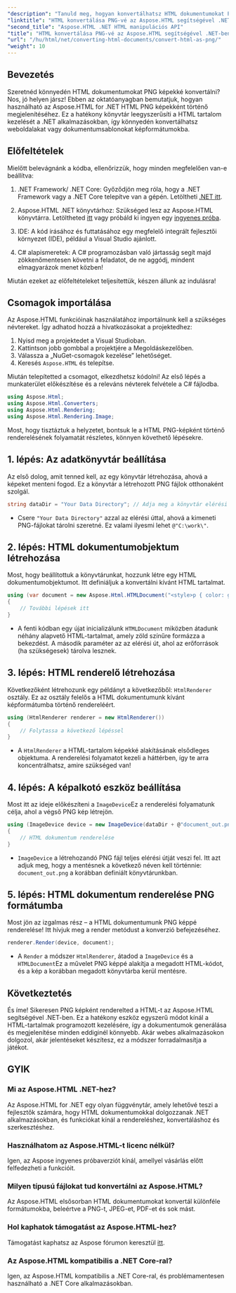 ```yaml
---
"description": "Tanuld meg, hogyan konvertálhatsz HTML dokumentumokat PNG képekké .NET-ben az Aspose.HTML könyvtár segítségével. Kövesd lépésről lépésre szóló útmutatónkat a HTML képpé konvertálásának egyszerűsítéséhez."
"linktitle": "HTML konvertálása PNG-vé az Aspose.HTML segítségével .NET-ben"
"second_title": "Aspose.HTML .NET HTML manipulációs API"
"title": "HTML konvertálása PNG-vé az Aspose.HTML segítségével .NET-ben"
"url": "/hu/html/net/converting-html-documents/convert-html-as-png/"
"weight": 10
---
```


## Bevezetés

Szeretnéd könnyedén HTML dokumentumokat PNG képekké konvertálni? Nos, jó helyen jársz! Ebben az oktatóanyagban bemutatjuk, hogyan használható az Aspose.HTML for .NET HTML PNG képekként történő megjelenítéséhez. Ez a hatékony könyvtár leegyszerűsíti a HTML tartalom kezelését a .NET alkalmazásokban, így könnyedén konvertálhatsz weboldalakat vagy dokumentumsablonokat képformátumokba.

## Előfeltételek

Mielőtt belevágnánk a kódba, ellenőrizzük, hogy minden megfelelően van-e beállítva:

1. .NET Framework/ .NET Core: Győződjön meg róla, hogy a .NET Framework vagy a .NET Core telepítve van a gépén. Letöltheti [.NET itt](https://dotnet.microsoft.com/download).

2. Aspose.HTML .NET könyvtárhoz: Szükséged lesz az Aspose.HTML könyvtárra. Letöltheted [itt](https://releases.aspose.com/html/net/) vagy próbáld ki ingyen egy [ingyenes próba](https://releases.aspose.com/).

3. IDE: A kód írásához és futtatásához egy megfelelő integrált fejlesztői környezet (IDE), például a Visual Studio ajánlott.

4. C# alapismeretek: A C# programozásban való jártasság segít majd zökkenőmentesen követni a feladatot, de ne aggódj, mindent elmagyarázok menet közben!

Miután ezeket az előfeltételeket teljesítettük, készen állunk az indulásra!

## Csomagok importálása

Az Aspose.HTML funkcióinak használatához importálnunk kell a szükséges névtereket. Így adhatod hozzá a hivatkozásokat a projektedhez:

1. Nyisd meg a projektedet a Visual Studioban.
2. Kattintson jobb gombbal a projektjére a Megoldáskezelőben.
3. Válassza a „NuGet-csomagok kezelése” lehetőséget.
4. Keresés `Aspose.HTML` és telepítse.

Miután telepítetted a csomagot, elkezdhetsz kódolni! Az első lépés a munkaterület előkészítése és a releváns névterek felvétele a C# fájlodba.

```csharp
using Aspose.Html;
using Aspose.Html.Converters;
using Aspose.Html.Rendering;
using Aspose.Html.Rendering.Image;
```

Most, hogy tisztáztuk a helyzetet, bontsuk le a HTML PNG-képként történő renderelésének folyamatát részletes, könnyen követhető lépésekre.

## 1. lépés: Az adatkönyvtár beállítása

Az első dolog, amit tenned kell, az egy könyvtár létrehozása, ahová a képeket menteni fogod. Ez a könyvtár a létrehozott PNG fájlok otthonaként szolgál.

```csharp
string dataDir = "Your Data Directory"; // Adja meg a könyvtár elérési útját
```

- Csere `"Your Data Directory"` azzal az elérési úttal, ahová a kimeneti PNG-fájlokat tárolni szeretné. Ez valami ilyesmi lehet `@"C:\work\"`.

## 2. lépés: HTML dokumentumobjektum létrehozása

Most, hogy beállítottuk a könyvtárunkat, hozzunk létre egy HTML dokumentumobjektumot. Itt definiáljuk a konvertálni kívánt HTML tartalmat.

```csharp
using (var document = new Aspose.Html.HTMLDocument("<style>p { color: green; }</style><p>my first paragraph</p>", dataDir))
{
    // További lépések itt
}
```

- A fenti kódban egy újat inicializálunk `HTMLDocument` miközben átadunk néhány alapvető HTML-tartalmat, amely zöld színűre formázza a bekezdést. A második paraméter az az elérési út, ahol az erőforrások (ha szükségesek) tárolva lesznek.

## 3. lépés: HTML renderelő létrehozása

Következőként létrehozunk egy példányt a következőből: `HtmlRenderer` osztály. Ez az osztály felelős a HTML dokumentumunk kívánt képformátumba történő rendereléért.

```csharp
using (HtmlRenderer renderer = new HtmlRenderer())
{
    // Folytassa a következő lépéssel
}
```

- A `HtmlRenderer` a HTML-tartalom képekké alakításának elsődleges objektuma. A renderelési folyamatot kezeli a háttérben, így te arra koncentrálhatsz, amire szükséged van!

## 4. lépés: A képalkotó eszköz beállítása

Most itt az ideje előkészíteni a `ImageDevice`Ez a renderelési folyamatunk célja, ahol a végső PNG kép létrejön.

```csharp
using (ImageDevice device = new ImageDevice(dataDir + @"document_out.png"))
{
    // HTML dokumentum renderelése 
}
```

- `ImageDevice` a létrehozandó PNG fájl teljes elérési útját veszi fel. Itt azt adjuk meg, hogy a mentésnek a következő néven kell történnie: `document_out.png` a korábban definiált könyvtárunkban.

## 5. lépés: HTML dokumentum renderelése PNG formátumba

Most jön az izgalmas rész – a HTML dokumentumunk PNG képpé renderelése! Itt hívjuk meg a render metódust a konverzió befejezéséhez.

```csharp
renderer.Render(device, document);
```

- A `Render` a módszer `HtmlRenderer`, átadod a `ImageDevice` és a `HTMLDocument`Ez a művelet PNG képpé alakítja a megadott HTML-kódot, és a kép a korábban megadott könyvtárba kerül mentésre.

## Következtetés

És íme! Sikeresen PNG képként renderelted a HTML-t az Aspose.HTML segítségével .NET-ben. Ez a hatékony eszköz egyszerű módot kínál a HTML-tartalmak programozott kezelésére, így a dokumentumok generálása és megjelenítése minden eddiginél könnyebb. Akár webes alkalmazásokon dolgozol, akár jelentéseket készítesz, ez a módszer forradalmasítja a játékot.

## GYIK

### Mi az Aspose.HTML .NET-hez?
Az Aspose.HTML for .NET egy olyan függvénytár, amely lehetővé teszi a fejlesztők számára, hogy HTML dokumentumokkal dolgozzanak .NET alkalmazásokban, és funkciókat kínál a rendereléshez, konvertáláshoz és szerkesztéshez.

### Használhatom az Aspose.HTML-t licenc nélkül?
Igen, az Aspose ingyenes próbaverziót kínál, amellyel vásárlás előtt felfedezheti a funkcióit.

### Milyen típusú fájlokat tud konvertálni az Aspose.HTML?
Az Aspose.HTML elsősorban HTML dokumentumokat konvertál különféle formátumokba, beleértve a PNG-t, JPEG-et, PDF-et és sok mást.

### Hol kaphatok támogatást az Aspose.HTML-hez?
Támogatást kaphatsz az Aspose fórumon keresztül [itt](https://forum.aspose.com/c/html/29).

### Az Aspose.HTML kompatibilis a .NET Core-ral?
Igen, az Aspose.HTML kompatibilis a .NET Core-ral, és problémamentesen használható a .NET Core alkalmazásokban.